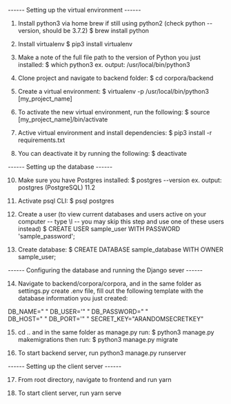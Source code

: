 ------ Setting up the virtual environment ------

1) Install python3 via home brew if still using python2 (check python --version, should be 3.7.2)
$ brew install python

2) Install virtualenv
$ pip3 install virtualenv

4) Make a note of the full file path to the version of Python you just installed:
$ which python3
ex. output:
/usr/local/bin/python3

5) Clone project and navigate to backend folder:
$ cd corpora/backend

6) Create a virtual environment:
$ virtualenv -p /usr/local/bin/python3 [my_project_name]

7) To activate the new virtual environment, run the following:
$ source [my_project_name]/bin/activate

8) Active virtual environment and install dependencies:
$ pip3 install -r requirements.txt

9) You can deactivate it by running the following:
$ deactivate

------ Setting up the database ------

10) Make sure you have Postgres installed:
$ postgres --version
ex. output:
postgres (PostgreSQL) 11.2

11) Activate psql CLI:
$ psql postgres

12) Create a user (to view current databases and users active on your computer -- type \l -- you may skip this step and use one of these users instead)
$ CREATE USER sample_user WITH PASSWORD 'sample_password';

13) Create database:
$ CREATE DATABASE sample_database WITH OWNER sample_user;

------ Configuring the database and running the Django sever ------

14) Navigate to backend/corpora/corpora, and in the same folder as settings.py create .env file, fill out the following template with the database information you just created:

DB_NAME=" "
DB_USER='" "
DB_PASSWORD=" "   
DB_HOST=" "
DB_PORT='" "
SECRET_KEY="ARANDOMSECRETKEY"

15) cd .. and in the same folder as manage.py run:
$ python3 manage.py makemigrations
then run:
$ python3 manage.py migrate

16) To start backend server, run python3 manage.py runserver

------ Setting up the client server ------

17) From root directory, navigate to frontend and run yarn

18) To start client server, run yarn serve 




